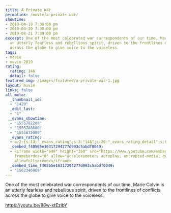```yaml
---
title: A Private War
permalink: /movie/a-private-war/
showtime:
- 2019-04-19 7:30:00 pm
- 2019-04-20 7:30:00 pm
- 2019-04-21 7:30:00 pm
excerpt: One of the most celebrated war correspondents of our time, Marie Colvin is
  an utterly fearless and rebellious spirit, driven to the frontlines of conflicts
  across the globe to give voice to the voiceless.
tags:
- movie
- movie-2019
rating:
  rating: 14A
  detail: false
featured_img: /images/featured/a-private-war-1.jpg
layout: movie
links: false
all_meta:
  _thumbnail_id:
  - "1420"
  _edit_last:
  - "1"
  _evans_showtime:
  - "1555702200"
  - "1555788600"
  - "1555875000"
  _evans_rating:
  - a:2:{s:13:"_evans_rating";s:3:"14A";s:20:"_evans_rating_detail";s:0:"";}
  _oembed_f40565e16317294277d993c5abdf0049:
  - <iframe width="640" height="360" src="https://www.youtube.com/embed/88w-xtEzibY?feature=oembed"
    frameborder="0" allow="accelerometer; autoplay; encrypted-media; gyroscope; picture-in-picture"
    allowfullscreen></iframe>
  _oembed_time_f40565e16317294277d993c5abdf0049:
  - "1562346969"
---
```


One of the most celebrated war correspondents of our time, Marie Colvin is an utterly fearless and rebellious spirit, driven to the frontlines of conflicts across the globe to give voice to the voiceless.

https://youtu.be/88w-xtEzibY 